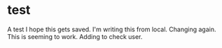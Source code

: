 # test
A test
I hope this gets saved. 
I'm writing this from local.
Changing again.
This is seeming to work. 
Adding to check user.
